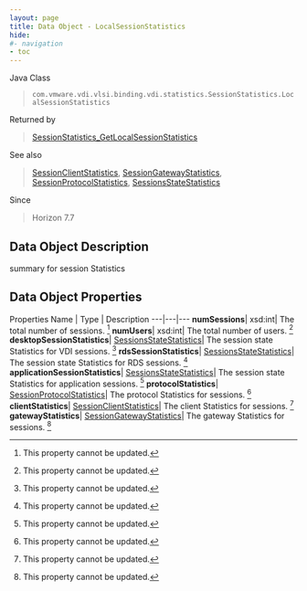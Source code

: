 ```yaml
---
layout: page
title: Data Object - LocalSessionStatistics
hide:
#- navigation
- toc
---
```






Java Class
> `com.vmware.vdi.vlsi.binding.vdi.statistics.SessionStatistics.LocalSessionStatistics`

Returned by
> [SessionStatistics_GetLocalSessionStatistics](vdi.statistics.SessionStatistics.md#getLocalSessionStatistics)

See also
> [SessionClientStatistics](vdi.statistics.SessionStatistics.SessionClientStatistics.md), [SessionGatewayStatistics](vdi.statistics.SessionStatistics.SessionGatewayStatistics.md), [SessionProtocolStatistics](vdi.statistics.SessionStatistics.SessionProtocolStatistics.md), [SessionsStateStatistics](vdi.statistics.SessionStatistics.SessionStateStatistics.md)

Since
> Horizon 7.7


## Data Object Description

summary for session Statistics

## Data Object Properties
Properties
Name |  Type |  Description
---|---|---
**numSessions**|  xsd:int|  The total number of sessions. [^2]
**numUsers**|  xsd:int|  The total number of users. [^2]
**desktopSessionStatistics**| [SessionsStateStatistics](vdi.statistics.SessionStatistics.SessionStateStatistics.md)|  The session state Statistics for VDI sessions. [^2]
**rdsSessionStatistics**| [SessionsStateStatistics](vdi.statistics.SessionStatistics.SessionStateStatistics.md)|  The session state Statistics for RDS sessions. [^2]
**applicationSessionStatistics**| [SessionsStateStatistics](vdi.statistics.SessionStatistics.SessionStateStatistics.md)|  The session state Statistics for application sessions. [^2]
**protocolStatistics**| [SessionProtocolStatistics](vdi.statistics.SessionStatistics.SessionProtocolStatistics.md)|  The protocol Statistics for sessions. [^2]
**clientStatistics**| [SessionClientStatistics](vdi.statistics.SessionStatistics.SessionClientStatistics.md)|  The client Statistics for sessions. [^2]
**gatewayStatistics**| [SessionGatewayStatistics](vdi.statistics.SessionStatistics.SessionGatewayStatistics.md)|  The gateway Statistics for sessions. [^2]


 


[^2]: This property cannot be updated.